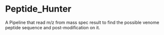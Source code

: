 # Peptide_Hunter

A Pipeline that read m/z from mass spec result to find the possible venome peptide sequence and post-modification on it.
